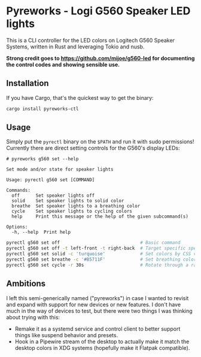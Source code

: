 # Pyreworks - Logi G560 Speaker LED lights

This is a CLI controller for the LED colors on Logitech G560 Speaker Systems, written in Rust and leveraging Tokio and nusb.

**Strong credit goes to https://github.com/mijoe/g560-led for documenting the control codes and showing sensible use.**


## Installation

If you have Cargo, that's the quickest way to get the binary:

```sh
cargo install pyreworks-ctl
```

## Usage

Simply put the `pyrectl` binary on the `$PATH` and run it with sudo permissions!  Currently there are direct setting controls for the G560's display LEDs:

```
# pyreworks g560 set --help

Set mode and/or state for speaker lights

Usage: pyrectl g560 set [COMMAND]

Commands:
  off      Set speaker lights off
  solid    Set speaker lights to solid color
  breathe  Set speaker lights to a breathing color
  cycle    Set speaker lights to cycling colors
  help     Print this message or the help of the given subcommand(s)

Options:
  -h, --help  Print help
```
```sh
pyrectl g560 set off                              # Basic command
pyrectl g560 set off -t left-front -t right-back  # Target specific speakers
pyrectl g560 set solid -c 'turquoise'             # Set colors by CSS value, e.g. `'#FFFFFF'`, or `'rgb(128, 255, 0)'`, or 'navy'
pyrectl g560 set breathe -c '#B5711F'             # Set breathing colors
pyrectl g560 set cycle -r 30s                     # Rotate through a rainbow of colors every 30 seconds
```

## Ambitions
I left this semi-generically named ("pyreworks") in case I wanted to revisit and expand with support for new devices or new features.  I don't have much in the way of devices to test, but there were two things I was thinking about trying with this:
* Remake it as a systemd service and control client to better support things like suspend behavior and presets.
* Hook in a Pipewire stream of the desktop to actually make it match the desktop colors in XDG systems (hopefully make it Flatpak compatible).
